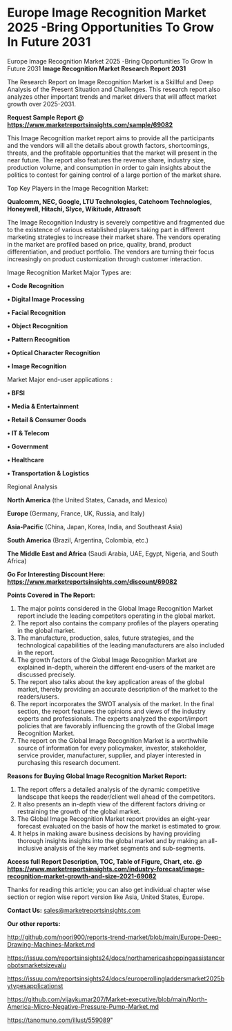 # Europe Image Recognition Market 2025 -Bring Opportunities To Grow In Future 2031
 Europe Image Recognition Market 2025 -Bring Opportunities To Grow In Future 2031
<strong>Image Recognition Market Research Report 2031</strong>

The Research Report on Image Recognition Market is a Skillful and Deep Analysis of the Present Situation and Challenges. This research report also analyzes other important trends and market drivers that will affect market growth over 2025-2031.

<strong>Request Sample Report @ <a href=https://www.marketreportsinsights.com/sample/69082>https://www.marketreportsinsights.com/sample/69082</a></strong>

This Image Recognition market report aims to provide all the participants and the vendors will all the details about growth factors, shortcomings, threats, and the profitable opportunities that the market will present in the near future. The report also features the revenue share, industry size, production volume, and consumption in order to gain insights about the politics to contest for gaining control of a large portion of the market share.

Top Key Players in the Image Recognition Market:

<strong>Qualcomm, NEC, Google, LTU Technologies, Catchoom Technologies, Honeywell, Hitachi, Slyce, Wikitude, Attrasoft</strong>

The Image Recognition Industry is severely competitive and fragmented due to the existence of various established players taking part in different marketing strategies to increase their market share. The vendors operating in the market are profiled based on price, quality, brand, product differentiation, and product portfolio. The vendors are turning their focus increasingly on product customization through customer interaction.

Image Recognition Market Major Types are:

<strong>• Code Recognition

• Digital Image Processing

• Facial Recognition

• Object Recognition

• Pattern Recognition

• Optical Character Recognition

• Image Recognition</strong>

Market Major end-user applications :

<strong>• BFSI

• Media & Entertainment

• Retail & Consumer Goods

• IT & Telecom

• Government

• Healthcare

• Transportation & Logistics</strong>

Regional Analysis

</u><strong><b>North America</b></strong> (the United States, Canada, and Mexico)

<strong><b>Europe </b></strong>(Germany, France, UK, Russia, and Italy)

<strong><b>Asia-Pacific</b></strong> (China, Japan, Korea, India, and Southeast Asia)

<strong><b>South America</b></strong> (Brazil, Argentina, Colombia, etc.)

<strong><b>The Middle East and Africa</b></strong> (Saudi Arabia, UAE, Egypt, Nigeria, and South Africa)

<strong>Go For Interesting Discount Here: <a href=https://www.marketreportsinsights.com/discount/69082>https://www.marketreportsinsights.com/discount/69082</a></strong>

<strong>Points Covered in The Report:</strong>
<ol>
  <li>The major points considered in the Global Image Recognition Market report include the leading competitors operating in the global market.</li>
  <li>The report also contains the company profiles of the players operating in the global market.</li>
  <li>The manufacture, production, sales, future strategies, and the technological capabilities of the leading manufacturers are also included in the report.</li>
  <li>The growth factors of the Global Image Recognition Market are explained in-depth, wherein the different end-users of the market are discussed precisely.</li>
  <li>The report also talks about the key application areas of the global market, thereby providing an accurate description of the market to the readers/users.</li>
  <li>The report incorporates the SWOT analysis of the market. In the final section, the report features the opinions and views of the industry experts and professionals. The experts analyzed the export/import policies that are favorably influencing the growth of the Global Image Recognition Market.</li>
  <li>The report on the Global Image Recognition Market is a worthwhile source of information for every policymaker, investor, stakeholder, service provider, manufacturer, supplier, and player interested in purchasing this research document.</li>
</ol>
<strong>Reasons for Buying Global Image Recognition Market Report:</strong>

<ol>
  <li>The report offers a detailed analysis of the dynamic competitive landscape that keeps the reader/client well ahead of the competitors.</li>
  <li>It also presents an in-depth view of the different factors driving or restraining the growth of the global market.</li>
  <li>The Global Image Recognition Market report provides an eight-year forecast evaluated on the basis of how the market is estimated to grow.</li>
  <li>It helps in making aware business decisions by having providing thorough insights insights into the global market and by making an all-inclusive analysis of the key market segments and sub-segments.</li>
</ol>
<strong>Access full Report Description, TOC, Table of Figure, Chart, etc. @ <a href=https://www.marketreportsinsights.com/industry-forecast/image-recognition-market-growth-and-size-2021-69082>https://www.marketreportsinsights.com/industry-forecast/image-recognition-market-growth-and-size-2021-69082</a></strong>


Thanks for reading this article; you can also get individual chapter wise section or region wise report version like Asia, United States, Europe.

<strong>Contact Us:</strong>
sales@marketreportsinsights.com

<strong>Our other reports:</strong>

<a href=http://github.com/noori900/reports-trend-market/blob/main/Europe-Deep-Drawing-Machines-Market.md>http://github.com/noori900/reports-trend-market/blob/main/Europe-Deep-Drawing-Machines-Market.md</a>

<a href=https://issuu.com/reportsinsights24/docs/northamericashoppingassistancerobotsmarketsizevalu>https://issuu.com/reportsinsights24/docs/northamericashoppingassistancerobotsmarketsizevalu</a>

<a href=https://issuu.com/reportsinsights24/docs/europerollingladdersmarket2025bytypesapplicationst>https://issuu.com/reportsinsights24/docs/europerollingladdersmarket2025bytypesapplicationst</a>

<a href=https://github.com/vijaykumar207/Market-executive/blob/main/North-America-Micro-Negative-Pressure-Pump-Market.md>https://github.com/vijaykumar207/Market-executive/blob/main/North-America-Micro-Negative-Pressure-Pump-Market.md</a>

<a href=https://tanomuno.com/illust/559089>https://tanomuno.com/illust/559089</a>"
